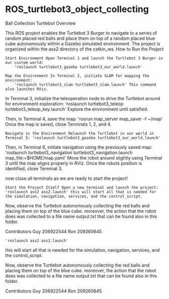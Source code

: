 # ROS_turtlebot3_object_collecting
Ball Collection Turtlebot
Overview

This ROS project enables the Turtlebot 3 Burger to navigate to a series of random placed red balls and place them on top of a random placed blue cube autonomously within a Gazebo simulated environment. The project is organized within the ass2 directory of the catkin_ws.
How to Run the Project

    Start Environment Open Terminal 1 and launch the Turtlebot 3 Burger in our custom world:
        'roslaunch turtlebot3_gazebo turtlebot3_our_world.launch'

    Map the Environment In Terminal 2, initiate SLAM for mapping the environment:
        'roslaunch turtlebot3_slam turtlebot3_slam.launch' This command also launches RViz.

In Terminal 3, initialize the teleoperation node to drive the Turtlebot around for environment exploration: 'roslaunch turtlebot3_teleop turtlebot3_teleop_key.launch' Explore the environment until satisfied.

Then, in Terminal 4, save the map: 'rosrun map_server map_saver -f ~/map' Once the map is saved, close Terminals 1, 2, and 4.

    Navigate in the Environment Relaunch the Turtlebot in our world in Terminal 5: 'roslaunch turtlebot3_gazebo turtlebot3_our_world.launch'

Then, in Terminal 6, initiate navigation using the previously saved map: 'roslaunch turtlebot3_navigation turtlebot3_navigation.launch map_file:=$HOME/map.yaml' Move the robot around slightly using Terminal 3 until the map aligns properly in RViz. Once the robots position is identified, close Terminal 3.

now close all terminals as we are ready to start the project!

    Start the Project Itself Open a new terminal and launch the project: 'roslaunch ass2 ass2.launch' this will start all that is needed for the simulation, navigation, services, and the control_script.

Now, observe the Turtlebot autonomously collecting the red balls and placing them on top of the blue cube. moreover, the action that the robot does was collected to a file name output.txt that can be found also in this folder.

Contributors Guy 206922544 Ron 209260645

    'roslaunch ass2 ass2.launch'
this will start all that is needed for the simulation, navigation, services, and the control_script.

Now, observe the Turtlebot autonomously collecting the red balls and placing them on top of the blue cube. moreover, the action that the robot does was collected to a file name output.txt that can be found also in this folder.

Contributors Guy 206922544 Ron 209260645
